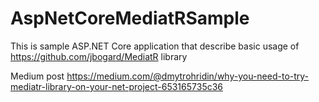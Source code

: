 # AspNetCoreMediatRSample

This is sample ASP.NET Core application that describe basic usage of https://github.com/jbogard/MediatR library 

Medium post https://medium.com/@dmytrohridin/why-you-need-to-try-mediatr-library-on-your-net-project-653165735c36

